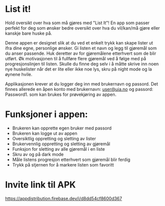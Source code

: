 # List it!

Hold oversikt over hva som må gjøres med "List It"! En app som passer perfekt for deg som ønsker bedre oversikt over hva du vil/kan/må gjøre eller kanskje bare huske på.

Denne appen er designet slik at du ved et enkelt trykk kan skape lister ut ifra dine egne, personlige ønsker. Gi listen et navn og legg til gjøremål som du anser passende. Huk deretter av for gjøremålene etterhvert som de blir utført. Øk motivasjonen til å fullføre flere gjøremål ved å følge med på progresjonslinjen til listen. Skulle du finne deg selv i å måtte skrive inn noen nye huskelister når det er lite eller ikke noe lys, skru på night mode og la øynene hvile.

Applikasjonen krever at du logger deg inn med brukernavn og passord.
Det finnes allerede en åpen konto med brukernavn: user@uia.no og passord: Password1. som kan brukes for prøvekjøring av appen.

# Funksjoner i appen:
- Brukeren kan opprette egen bruker med passord
- Brukeren kan logge ut av appen
- Oversiktlig oppretting og sletting av lister
- Brukervennlig oppretting og sletting av gjøremål
- Funksjon for sletting av alle gjøremål i en liste
- Skru av og på dark mode
- Måle listens progresjon etterhvert som gjøremål blir ferdig
- Trykk på stjernen for å markere listen som favoritt

# Invite link til APK
https://appdistribution.firebase.dev/i/d8dd54cf8600d367

